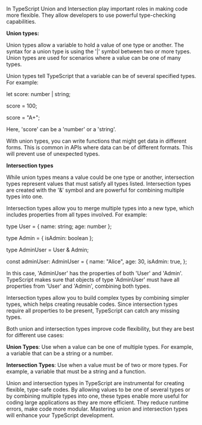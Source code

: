 In TypeScript Union and Intersection play important roles in making code more flexible. They allow developers to use powerful type-checking capabilities.


**Union types:**

Union types allow a variable to hold a value of one type or another. The syntax for a union type is using the '|' symbol between two or more types. Union types are used for scenarios where a value can be one of many types.

Union types tell TypeScript that a variable can be of several specified types. For example:

let score: number | string;

score = 100;

score = "A+"; 

Here, 'score' can be a 'number' or a 'string'.

With union types, you can write functions that might get data in different forms. This is common in APIs where data can be of different formats. This will prevent use of unexpected types.


**Intersection types** 

While union types means a value could be one type or another, intersection types represent values that must satisfy all types listed. Intersection types are created with the '&' symbol and are powerful for combining multiple types into one.

Intersection types allow you to merge multiple types into a new type, which includes properties from all types involved. For example:

type User = { name: string; age: number };

type Admin = { isAdmin: boolean };

type AdminUser = User & Admin;

const adminUser: AdminUser = {
  name: "Alice", 
  age: 30, 
  isAdmin: true, 
};

In this case, 'AdminUser' has the properties of both 'User' and 'Admin'. TypeScript makes sure that objects of type 'AdminUser' must have all properties from 'User' and 'Admin', combining both types.

Intersection types allow you to build complex types by combining simpler types, which helps creating reusable codes. Since intersection types require all properties to be present, TypeScript can catch any missing types.


Both union and intersection types improve code flexibility, but they are best for different use cases:

**Union Types**: Use when a value can be one of multiple types. For example, a variable that can be a string or a number.

**Intersection Types**: Use when a value must be of two or more types. For example, a variable that must be a string and a function.


Union and intersection types in TypeScript are instrumental for creating flexible, type-safe codes. By allowing values to be one of several types or by combining multiple types into one, these types enable more useful for coding large applications as they are more efficient. They reduce runtime errors, make code more modular. Mastering union and intersection types will enhance your TypeScript development.